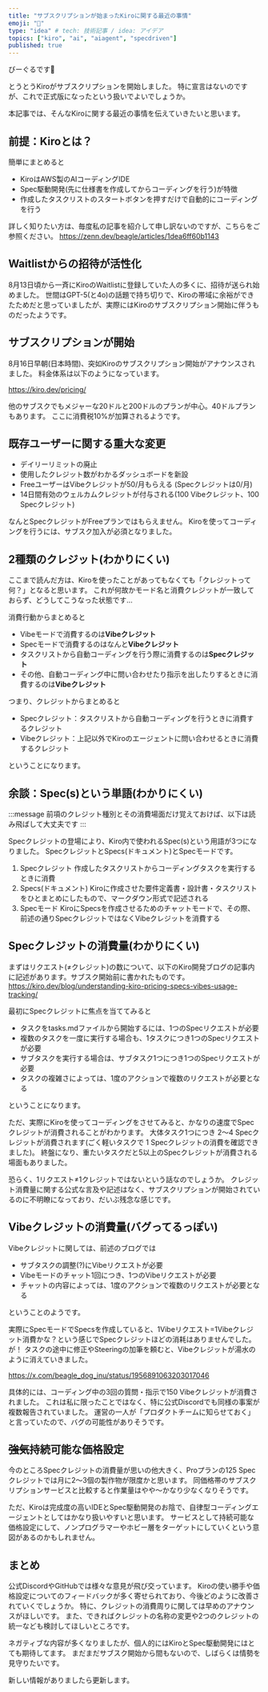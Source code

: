 ```yaml
---
title: "サブスクリプションが始まったKiroに関する最近の事情"
emoji: "🦓"
type: "idea" # tech: 技術記事 / idea: アイデア
topics: ["kiro", "ai", "aiagent", "specdriven"]
published: true
---
```


びーぐるです🐶

とうとうKiroがサブスクリプションを開始しました。
特に宣言はないのですが、これで正式版になったという扱いでよいでしょうか。

本記事では、そんなKiroに関する最近の事情を伝えていきたいと思います。

## 前提：Kiroとは？

簡単にまとめると
- KiroはAWS製のAIコーディングIDE
- Spec駆動開発(先に仕様書を作成してからコーディングを行う)が特徴
- 作成したタスクリストのスタートボタンを押すだけで自動的にコーディングを行う

詳しく知りたい方は、毎度私の記事を紹介して申し訳ないのですが、こちらをご参照ください。
https://zenn.dev/beagle/articles/1dea6ff60b1143


## Waitlistからの招待が活性化

8月13日頃から一斉にKiroのWaitlistに登録していた人の多くに、招待が送られ始めました。
世間はGPT-5(と4o)の話題で持ち切りで、Kiroの帯域に余裕ができたためだと思っていましたが、実際にはKiroのサブスクリプション開始に伴うものだったようです。

## サブスクリプションが開始

8月16日早朝(日本時間)、突如Kiroのサブスクリプション開始がアナウンスされました。
料金体系は以下のようになっています。

https://kiro.dev/pricing/

他のサブスクでもメジャーな20ドルと200ドルのプランが中心。40ドルプランもあります。
ここに消費税10%が加算されるようです。

## 既存ユーザーに関する重大な変更

- デイリーリミットの廃止
- 使用したクレジット数がわかるダッシュボードを新設
- FreeユーザーはVibeクレジットが50/月もらえる (Specクレジットは0/月)
- 14日間有効のウェルカムクレジットが付与される(100 Vibeクレジット、100 Specクレジット)

なんとSpecクレジットがFreeプランではもらえません。
Kiroを使ってコーディングを行うには、サブスク加入が必須となりました。

## 2種類のクレジット(わかりにくい)

ここまで読んだ方は、Kiroを使ったことがあってもなくても「クレジットって何？」となると思います。
これが何故かモード名と消費クレジットが一致しておらず、どうしてこうなった状態です…

消費行動からまとめると
- Vibeモードで消費するのは**Vibeクレジット**
- Specモードで消費するのはなんと**Vibeクレジット**
- タスクリストから自動コーディングを行う際に消費するのは**Specクレジット**
- その他、自動コーディング中に問い合わせたり指示を出したりするときに消費するのは**Vibeクレジット**

つまり、クレジットからまとめると
- Specクレジット：タスクリストから自動コーディングを行うときに消費するクレジット
- Vibeクレジット：上記以外でKiroのエージェントに問い合わせるときに消費するクレジット

ということになります。

## 余談：Spec(s)という単語(わかりにくい)

:::message
前項のクレジット種別とその消費場面だけ覚えておけば、以下は読み飛ばして大丈夫です
:::

Specクレジットの登場により、Kiro内で使われるSpec(s)という用語が3つになりました。
SpecクレジットとSpecs(ドキュメント)とSpecモードです。

1. Specクレジット
作成したタスクリストからコーディングタスクを実行するときに消費
2. Specs(ドキュメント)
Kiroに作成させた要件定義書・設計書・タスクリストをひとまとめにしたもので、マークダウン形式で記述される
3. Specモード
KiroにSpecsを作成させるためのチャットモードで、その際、前述の通りSpecクレジットではなくVibeクレジットを消費する


## Specクレジットの消費量(わかりにくい)

まずはリクエスト(≠クレジット)の数について、以下のKiro開発ブログの記事内に記述があります。サブスク開始前に書かれたものです。
https://kiro.dev/blog/understanding-kiro-pricing-specs-vibes-usage-tracking/

最初にSpecクレジットに焦点を当ててみると

- タスクをtasks.mdファイルから開始するには、1つのSpecリクエストが必要
- 複数のタスクを一度に実行する場合も、1タスクにつき1つのSpecリクエストが必要
- サブタスクを実行する場合は、サブタスク1つにつき1つのSpecリクエストが必要
- タスクの複雑さによっては、1度のアクションで複数のリクエストが必要となる

ということになります。

ただ、実際にKiroを使ってコーディングをさせてみると、かなりの速度でSpecクレジットが消費されることがわかります。
大体タスク1つにつき 2～4 Specクレジットが消費されます(ごく軽いタスクで 1 Specクレジットの消費を確認できました)。
終盤になり、重たいタスクだと5以上のSpecクレジットが消費される場面もありました。

恐らく、1リクエスト≠1クレジットではないという話なのでしょうか。
クレジット消費量に関する公式な言及や記述はなく、サブスクリプションが開始されているのに不明瞭になっており、だいぶ残念な感じです。

## Vibeクレジットの消費量(バグってるっぽい)

Vibeクレジットに関しては、前述のブログでは

- サブタスクの調整(?)にVibeリクエストが必要
- Vibeモードのチャット1回につき、1つのVibeリクエストが必要
- チャットの内容によっては、1度のアクションで複数のリクエストが必要となる

ということのようです。

実際にSpecモードでSpecsを作成していると、1Vibeリクエスト=1Vibeクレジット消費かな？という感じでSpecクレジットほどの消耗はありませんでした。
が！
タスクの途中に修正やSteeringの加筆を頼むと、Vibeクレジットが湯水のように消えていきました。

https://x.com/beagle_dog_inu/status/1956891063203017046

具体的には、コーディング中の3回の質問・指示で150 Vibeクレジットが消費されました。
これは私に限ったことではなく、特に公式Discordでも同様の事案が複数報告されていました。
運営の一人が「プロダクトチームに知らせておく」と言っていたので、バグの可能性がありそうです。

## ~~強気~~持続可能な価格設定

今のところSpecクレジットの消費量が思いの他大きく、Proプランの125 Specクレジットでは月に2～3個の製作物が限度かと思います。
同価格帯のサブスクリプションサービスと比較すると作業量はやや～かなり少なくなりそうです。

ただ、Kiroは完成度の高いIDEとSpec駆動開発のお陰で、自律型コーディングエージェントとしてはかなり扱いやすいと思います。
サービスとして持続可能な価格設定にして、ノンプログラマーやホビー層をターゲットにしていくという意図があるのかもしれません。

## まとめ

公式DiscordやGitHubでは様々な意見が飛び交っています。
Kiroの使い勝手や価格設定についてのフィードバックが多く寄せられており、今後どのように改善されていくでしょうか。
特に、クレジットの消費周りに関しては早めのアナウンスがほしいです。
また、できればクレジットの名称の変更や2つのクレジットの統一なども検討してほしいところです。

ネガティブな内容が多くなりましたが、個人的にはKiroとSpec駆動開発にはとても期待してます。
まだまだサブスク開始から間もないので、しばらくは情勢を見守りたいです。

新しい情報がありましたら更新します。

